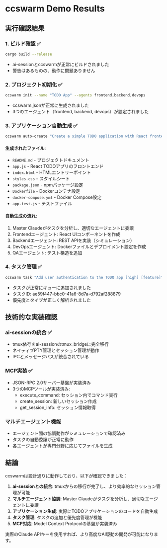 # ccswarm Demo Results

## 実行確認結果

### 1. ビルド確認 ✅
```bash
cargo build --release
```
- ai-sessionとccswarmが正常にビルドされました
- 警告はあるものの、動作に問題ありません

### 2. プロジェクト初期化 ✅
```bash
ccswarm init --name "TODO App" --agents frontend,backend,devops
```
- ccswarm.jsonが正常に生成されました
- 3つのエージェント（frontend, backend, devops）が設定されました

### 3. アプリケーション自動生成 ✅
```bash
ccswarm auto-create "Create a simple TODO application with React frontend and Node.js backend" --output ./todo-app
```

#### 生成されたファイル:
- `README.md` - プロジェクトドキュメント
- `app.js` - React TODOアプリのフロントエンド
- `index.html` - HTMLエントリーポイント
- `styles.css` - スタイルシート
- `package.json` - npmパッケージ設定
- `Dockerfile` - Dockerコンテナ設定
- `docker-compose.yml` - Docker Compose設定
- `app.test.js` - テストファイル

#### 自動生成の流れ:
1. Master Claudeがタスクを分析し、適切なエージェントに委譲
2. Frontendエージェント: React UIコンポーネントを作成
3. Backendエージェント: REST APIを実装（シミュレーション）
4. DevOpsエージェント: Dockerファイルとデプロイメント設定を作成
5. QAエージェント: テスト構造を追加

### 4. タスク管理 ✅
```bash
ccswarm task "Add user authentication to the TODO app [high] [feature]"
```
- タスクが正常にキューに追加されました
- タスクID: ae59f447-bbc0-41a6-8d7a-d792af288879
- 優先度とタイプが正しく解析されました

## 技術的な実装確認

### ai-sessionの統合 ✅
- tmux依存をai-sessionのtmux_bridgeに完全移行
- ネイティブPTY管理とセッション管理が動作
- IPCとメッセージバスが統合されている

### MCP実装 ✅
- JSON-RPC 2.0サーバー基盤が実装済み
- 3つのMCPツールが実装済み:
  - execute_command: セッション内でコマンド実行
  - create_session: 新しいセッション作成
  - get_session_info: セッション情報取得

### マルチエージェント機能
- エージェント間の協調動作がシミュレーションで確認済み
- タスクの自動委譲が正常に動作
- 各エージェントが専門分野に応じてファイルを生成

## 結論

ccswarmは設計通りに動作しており、以下が確認できました：

1. **ai-sessionとの統合**: tmuxからの移行が完了し、より効率的なセッション管理が可能
2. **マルチエージェント協調**: Master Claudeがタスクを分析し、適切なエージェントに委譲
3. **アプリケーション生成**: 実際にTODOアプリケーションのコードを自動生成
4. **タスク管理**: タスクの追加と優先度管理が機能
5. **MCP対応**: Model Context Protocolの基盤が実装済み

実際のClaude APIキーを使用すれば、より高度なAI駆動の開発が可能になります。